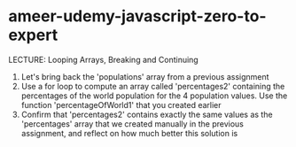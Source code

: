 # ameer-udemy-javascript-zero-to-expert

LECTURE: Looping Arrays, Breaking and Continuing
1. Let's bring back the 'populations' array from a previous assignment
2. Use a for loop to compute an array called 'percentages2' containing the 
percentages of the world population for the 4 population values. Use the 
function 'percentageOfWorld1' that you created earlier
3. Confirm that 'percentages2' contains exactly the same values as the 
'percentages' array that we created manually in the previous assignment, 
and reflect on how much better this solution is